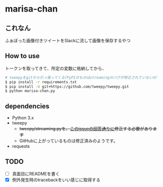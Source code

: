 # marisa-chan
## これなん
ふぁぼった画像付きツイートをSlackに流して画像を保存するやつ

## How to use
トークンを取ってきて、所定の変数に格納してから、

```sh
# tweepyをgitから引っ張ってくる(PyPIのものはstreamingのバグが修正されていないので)
$ pip install -r requirements.txt
$ pip install -U git+https://github.com/tweepy/tweepy.git
$ python marisa-chan.py
```

## dependencies
* Python 3.x
* tweepy
  * ~~tweepy/streaming.pyを、[このissueの回答通りに](https://github.com/tweepy/tweepy/issues/615#issuecomment-122886173)修正する必要があります~~
  * GitHubに上がっているものは修正済みのようです。
* requests

## TODO
* [ ] 真面目にREADMEを書く
* [x] 例外発生時のtracebackをいい感じに取得する

